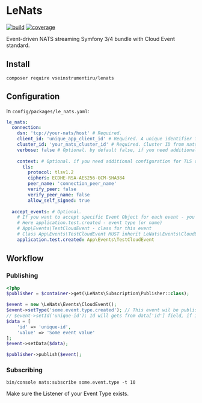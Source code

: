 # LeNats

[![build](https://github.com/vseinstrumentiru/LeNats/workflows/build/badge.svg)](https://github.com/vseinstrumentiru/LeNats/actions)
[![coverage](https://codecov.io/gh/vseinstrumentiru/LeNats/branch/master/graph/badge.svg)](https://codecov.io/gh/vseinstrumentiru/LeNats)

Event-driven NATS streaming Symfony 3/4 bundle with Cloud Event standard.

## Install

```
composer require vseinstrumentiru/lenats
```

## Configuration

In `config/packages/le_nats.yaml`:

```yaml
le_nats:
  connection:
    dsn: 'tcp://your-nats/host' # Required.
    client_id: 'unique_app_client_id' # Required. A unique identifier for a client. See ConnectRequest in https://nats.io/documentation/streaming/nats-streaming-protocol/
    cluster_id: 'your_nats_cluster_id' # Required. Cluster ID from nats streaming configuration. See https://github.com/nats-io/nats-streaming-server#configuration-file
    verbose: false # Optional. by default false, if you need additional set it to true
     
    context: # Optional. if you need additional configuration for TLS or TCP (will added soon) - you can define it here
      tls:
        protocol: tlsv1.2
        ciphers: ECDHE-RSA-AES256-GCM-SHA384
        peer_name: 'connection_peer_name'
        verify_peer: false
        verify_peer_name: false
        allow_self_signed: true
        
  accept_events: # Optional.
    # If you want to accept specific Event Object for each event - you can define it here
    # Here application.test.created - event type (or name)
    # App\Events\TestCloudEvent - class for this event
    # Class App\Events\TestCloudEvent MUST inherit LeNats\Events\CloudEvent
    application.test.created: App\Events\TestCloudEvent
```

## Workflow

### Publishing

```php
<?php
$publisher = $container->get(\LeNats\Subscription\Publisher::class);

$event = new \LeNats\Events\CloudEvent();
$event->setType('some.event.type.created'); // This event wil be published to some.event.type queue
// $event->setId('unique-id'); Id will gets from data['id'] field, if it exists 
$data = [
    'id' => 'unique-id',
    'value' => 'Some event value'
];
$event->setData($data);

$publisher->publish($event);
```

### Subscribing

```
bin/console nats:subscribe some.event.type -t 10
```

Make sure the Listener of your Event Type exists.

